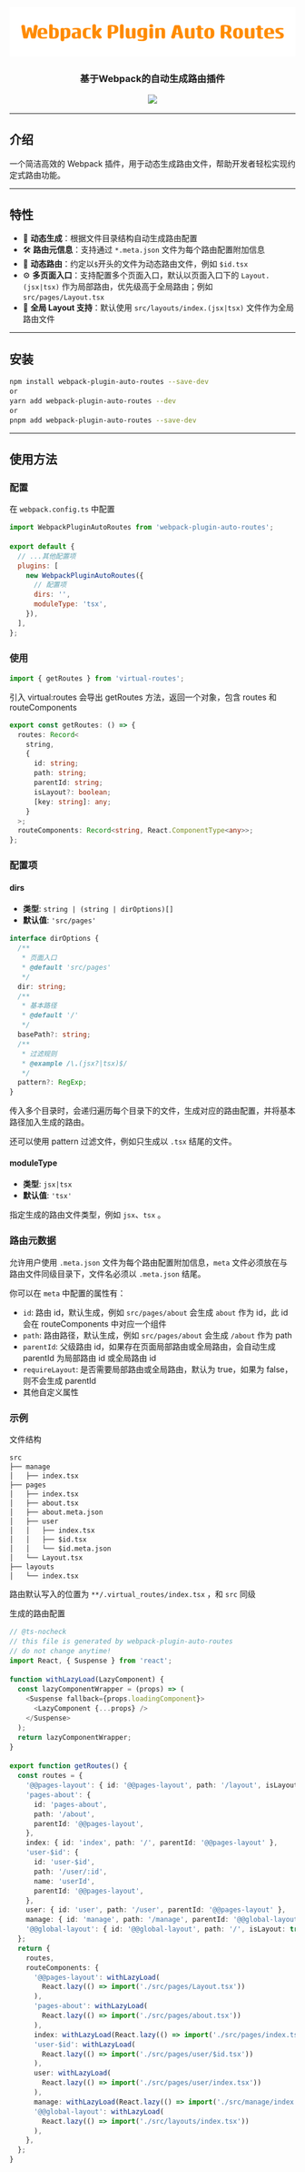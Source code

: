 <div align="center">
  <img src="./assets//logo.png" />
  <h3>基于Webpack的自动生成路由插件</h3>
  <p>
    <a href="https://www.npmjs.com/package/webpack-plugin-auto-routes">
      <img src="https://img.shields.io/badge/webpack-%3E%3D5-blue
      " />
    </a>
  </p>
</div>

---

## 介绍

一个简洁高效的 Webpack 插件，用于动态生成路由文件，帮助开发者轻松实现约定式路由功能。

---

## 特性

- 📂 **动态生成**：根据文件目录结构自动生成路由配置
- 🛠️ **路由元信息**：支持通过 `*.meta.json` 文件为每个路由配置附加信息
- 🤝 **动态路由**：约定以`$`开头的文件为动态路由文件，例如 `$id.tsx`
- ⚙️ **多页面入口**：支持配置多个页面入口，默认以页面入口下的 `Layout.(jsx|tsx)` 作为局部路由，优先级高于全局路由；例如 `src/pages/Layout.tsx`
- 📝 **全局 Layout 支持**：默认使用 `src/layouts/index.(jsx|tsx)` 文件作为全局路由文件

---

## 安装

```bash
npm install webpack-plugin-auto-routes --save-dev
or
yarn add webpack-plugin-auto-routes --dev
or
pnpm add webpack-plugin-auto-routes --save-dev
```

---

## 使用方法

### 配置

在 `webpack.config.ts` 中配置

```javascript
import WebpackPluginAutoRoutes from 'webpack-plugin-auto-routes';

export default {
  // ...其他配置项
  plugins: [
    new WebpackPluginAutoRoutes({
      // 配置项
      dirs: '',
      moduleType: 'tsx',
    }),
  ],
};
```

### 使用

```javascript
import { getRoutes } from 'virtual-routes';
```

引入 virtual:routes 会导出 getRoutes 方法，返回一个对象，包含 routes 和 routeComponents

```typescript
export const getRoutes: () => {
  routes: Record<
    string,
    {
      id: string;
      path: string;
      parentId: string;
      isLayout?: boolean;
      [key: string]: any;
    }
  >;
  routeComponents: Record<string, React.ComponentType<any>>;
};
```

### 配置项

#### dirs

- **类型**: `string | (string | dirOptions)[]`
- **默认值**: `'src/pages'`

```typescript
interface dirOptions {
  /**
   * 页面入口
   * @default 'src/pages'
   */
  dir: string;
  /**
   * 基本路径
   * @default '/'
   */
  basePath?: string;
  /**
   * 过滤规则
   * @example /\.(jsx?|tsx)$/
   */
  pattern?: RegExp;
}
```

传入多个目录时，会递归遍历每个目录下的文件，生成对应的路由配置，并将基本路径加入生成的路由。

还可以使用 pattern 过滤文件，例如只生成以 `.tsx` 结尾的文件。

#### moduleType

- **类型**: `jsx|tsx`
- **默认值**: `'tsx'`

指定生成的路由文件类型，例如 `jsx`、`tsx` 。

### 路由元数据

允许用户使用 `.meta.json` 文件为每个路由配置附加信息，`meta` 文件必须放在与路由文件同级目录下，文件名必须以 `.meta.json` 结尾。

你可以在 `meta` 中配置的属性有：

- `id`: 路由 id，默认生成，例如 `src/pages/about` 会生成 `about` 作为 id，此 id 会在 routeComponents 中对应一个组件
- `path`: 路由路径，默认生成，例如 `src/pages/about` 会生成 `/about` 作为 path
- `parentId`: 父级路由 id，如果存在页面局部路由或全局路由，会自动生成 parentId 为局部路由 id 或全局路由 id
- `requireLayout`: 是否需要局部路由或全局路由，默认为 true，如果为 false，则不会生成 parentId
- 其他自定义属性

### 示例

文件结构

```plaintext
src
├── manage
│   ├── index.tsx
├── pages
│   ├── index.tsx
│   ├── about.tsx
│   ├── about.meta.json
│   ├── user
│   │   ├── index.tsx
│   │   ├── $id.tsx
│   │   └── $id.meta.json
│   └── Layout.tsx
├── layouts
│   └── index.tsx
```

路由默认写入的位置为 `**/.virtual_routes/index.tsx` ，和 `src` 同级

生成的路由配置

```typescript
// @ts-nocheck
// this file is generated by webpack-plugin-auto-routes
// do not change anytime!
import React, { Suspense } from 'react';

function withLazyLoad(LazyComponent) {
  const lazyComponentWrapper = (props) => (
    <Suspense fallback={props.loadingComponent}>
      <LazyComponent {...props} />
    </Suspense>
  );
  return lazyComponentWrapper;
}

export function getRoutes() {
  const routes = {
    '@@pages-layout': { id: '@@pages-layout', path: '/layout', isLayout: true },
    'pages-about': {
      id: 'pages-about',
      path: '/about',
      parentId: '@@pages-layout',
    },
    index: { id: 'index', path: '/', parentId: '@@pages-layout' },
    'user-$id': {
      id: 'user-$id',
      path: '/user/:id',
      name: 'userId',
      parentId: '@@pages-layout',
    },
    user: { id: 'user', path: '/user', parentId: '@@pages-layout' },
    manage: { id: 'manage', path: '/manage', parentId: '@@global-layout' },
    '@@global-layout': { id: '@@global-layout', path: '/', isLayout: true },
  };
  return {
    routes,
    routeComponents: {
      '@@pages-layout': withLazyLoad(
        React.lazy(() => import('./src/pages/Layout.tsx'))
      ),
      'pages-about': withLazyLoad(
        React.lazy(() => import('./src/pages/about.tsx'))
      ),
      index: withLazyLoad(React.lazy(() => import('./src/pages/index.tsx'))),
      'user-$id': withLazyLoad(
        React.lazy(() => import('./src/pages/user/$id.tsx'))
      ),
      user: withLazyLoad(
        React.lazy(() => import('./src/pages/user/index.tsx'))
      ),
      manage: withLazyLoad(React.lazy(() => import('./src/manage/index.tsx'))),
      '@@global-layout': withLazyLoad(
        React.lazy(() => import('./src/layouts/index.tsx'))
      ),
    },
  };
}
```
